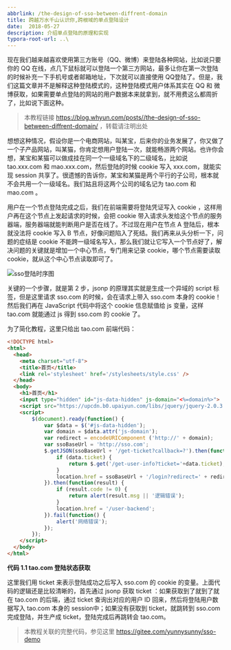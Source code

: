 ```yaml
---
abbrlink: /the-design-of-sso-between-diffrent-domain
title: 跨越万水千山认识你,跨根域的单点登陆设计
date:  2018-05-27
description: 介绍单点登陆的原理和实现
typora-root-url: ..\
---
```



现在我们越来越喜欢使用第三方账号（QQ、微博）来登陆各种网站，比如说只要你的 QQ 在线，点几下鼠标就可以登陆一个第三方网站，最多让你在第一次登陆的时候补充一下手机号或者邮箱地址，下次就可以直接使用 QQ登陆了。但是，我们这篇文章并不是解释这种登陆模式的，这种登陆模式用户体系其实在 QQ 和 微博获取，如果需要单点登陆的网站的用户数据本来就拿到，就不用费这么都周折了，比如说下面这种。

> 本教程链接 https://blog.whyun.com/posts//the-design-of-sso-between-diffrent-domain/ ，转载请注明出处

想想这种情况，假设你是一个电商网站，叫某宝，后来你的业务发展了，你又做了一个子产品网站，叫某猫，你肯定想用户登陆一次，就能畅游两个网站。也许你会想，某宝和某猫可以做成挂在同一个一级域名下的二级域名，比如说 tao.xxx.com 和 mao.xxx.com，然后登陆的时候 cookie 写入 xxx.com，就能实现 session 共享了。很遗憾的告诉你，某宝和某猫是两个平行的子公司，根本就不会共用一个一级域名。我们姑且将这两个公司的域名记为 tao.com 和 mao.com 。

用户在一个节点登陆完成之后，我们在前端需要将登陆凭证写入 cookie ，这样用户再在这个节点上发起请求的时候，会把 cookie 带入请求头发给这个节点的服务器端，服务器端就能判断用户是否在线了。不过现在用户在节点 A 登陆后，根本就没法将 cookie 写入 B 节点，好像问题陷入了死结。我们再来从头分析一下，问题的症结是 cookie 不能跨一级域名写入，那么我们就让它写入一个节点好了，解决问题的关键就是增加一个中心节点，专门用来记录 cookie，哪个节点需要读取 cookie，就从这个中心节点读取即可了。

![sso登陆时序图](https://blog.whyun.com/images/sso.png)

关键的一个步骤，就是第 2 步，jsonp 的原理其实就是生成一个异域的 script 标签，但是这里请求 sso.com 的时候，会在请求上带入 sso.com 本身的 cookie！然后我们再在 JavaScript 代码中将这个 cookie 信息赋值给 js 变量，这样 tao.com 就能通过 js 得到 sso.com 的 cookie 了。

为了简化教程，这里只给出 tao.com 前端代码：

```html
<!DOCTYPE html>
<html>
  <head>
    <meta charset="utf-8">
    <title>首页</title>
    <link rel='stylesheet' href='/stylesheets/style.css' />
  </head>
  <body>
    <h1>首页</h1>
    <input type="hidden" id="js-data-hidden" js-domain="<%=domain%>">
    <script src="https://upcdn.b0.upaiyun.com/libs/jquery/jquery-2.0.3.min.js"></script>
    <script>
        $(document).ready(function() {
            var $data = $('#js-data-hidden');
            var domain = $data.attr('js-domain');
            var redirect = encodeURIComponent ('http://' + domain);
            var ssoBaseUrl = 'http://sso.com';
            $.getJSON(ssoBaseUrl + '/get-ticket?callback=?').then(function(data) {
                if (data.ticket) {
                    return $.get('/get-user-info?ticket='+data.ticket);
                }
                location.href = ssoBaseUrl + '/login?redirect=' + redirect;
            }).then(function(result) {
                if (result.code != 0) {
                    return alert(result.msg || '逻辑错误');
                }
                location.href = '/user-backend';
            }).fail(function() {
                alert('网络错误');
            });
        });
    </script>
  </body>
</html>
```

**代码 1.1 tao.com 登陆状态获取**

这里我们用 ticket 来表示登陆成功之后写入 sso.com 的 cookie 的变量。上面代码的逻辑还是比较清晰的，首先通过 jsonp 获取 ticket ：如果获取到了就到了就在 tao.com 的后端，通过 ticket 查询出对应的用户 ID 回来，然后将登陆用户数据写入 tao.com 本身的 session中；如果没有获取到 ticket，就跳转到 sso.com 完成登陆，并生产成 ticket，登陆完成后再跳转会 tao.com。

> 本教程关联的完整代码，参见这里 https://gitee.com/yunnysunny/sso-demo

